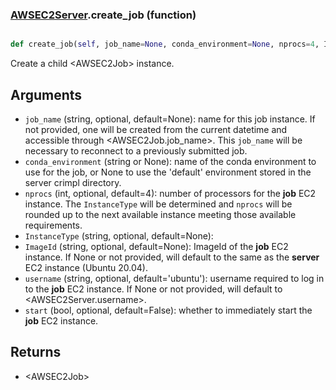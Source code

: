 ### [AWSEC2Server](AWSEC2Server.md).create_job (function)


```py

def create_job(self, job_name=None, conda_environment=None, nprocs=4, InstanceType=None, ImageId='ami-03d315ad33b9d49c4', username='ubuntu', start=False)

```



Create a child &lt;AWSEC2Job&gt; instance.

Arguments
-----------
* `job_name` (string, optional, default=None): name for this job instance.
    If not provided, one will be created from the current datetime and
    accessible through &lt;AWSEC2Job.job_name&gt;.  This `job_name` will
    be necessary to reconnect to a previously submitted job.
* `conda_environment` (string or None): name of the conda environment to
    use for the job, or None to use the 'default' environment stored in
    the server crimpl directory.
* `nprocs` (int, optional, default=4): number of processors for the
    **job** EC2 instance.  The `InstanceType` will be determined and
    `nprocs` will be rounded up to the next available instance meeting
    those available requirements.
* `InstanceType` (string, optional, default=None):
* `ImageId` (string, optional, default=None):  ImageId of the **job**
    EC2 instance.  If None or not provided, will default to the same
    as the **server** EC2 instance (Ubuntu 20.04).
* `username` (string, optional, default='ubuntu'): username required
    to log in to the **job** EC2 instance.  If None or not provided,
    will default to &lt;AWSEC2Server.username&gt;.
* `start` (bool, optional, default=False): whether to immediately start
    the **job** EC2 instance.

Returns
----------
* &lt;AWSEC2Job&gt;

